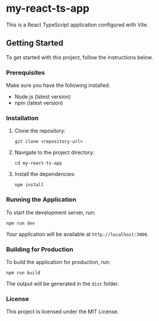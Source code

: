 # my-react-ts-app

This is a React TypeScript application configured with Vite.

## Getting Started

To get started with this project, follow the instructions below.

### Prerequisites

Make sure you have the following installed:

- Node.js (latest version)
- npm (latest version)

### Installation

1. Clone the repository:
   ```
   git clone <repository-url>
   ```

2. Navigate to the project directory:
   ```
   cd my-react-ts-app
   ```

3. Install the dependencies:
   ```
   npm install
   ```

### Running the Application

To start the development server, run:
```
npm run dev
```

Your application will be available at `http://localhost:3000`.

### Building for Production

To build the application for production, run:
```
npm run build
```

The output will be generated in the `dist` folder.

### License

This project is licensed under the MIT License.
